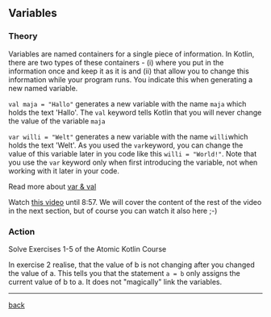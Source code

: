 ## Variables

### Theory

Variables are named containers for a single piece of information. In Kotlin, there are two types of these containers - (i) where you put in the information once and keep it as it is and (ii) that allow you to change this information while your program runs. You indicate this when generating a new named variable. 

`val maja = "Hallo"` generates a new variable with the name `maja` which holds the text 'Hallo'. The `val` keyword tells Kotlin that you will never change the value of the variable `maja`

`var willi = "Welt"` generates a new variable with the name `willi`which holds the text 'Welt'. As you used the `var`keyword, you can change the value of this variable later in you code like this `willi = "World!"`. Note that you use the `var` keyword only when first introducing the variable, not when working with it later in your code.

Read more about [var & val](https://leanpub.com/AtomicKotlin/read_sample)

Watch [this video](https://www.youtube.com/watch?v=HLvRzBjx7hk&list=PLQkwcJG4YTCRSQikwhtoApYs9ij_Hc5Z9&index=4) until 8:57. We will cover the content of the rest of the video in the next section, but of course you can watch it also here ;-)

### Action

Solve Exercises 1-5 of the Atomic Kotlin Course

In exercise 2 realise, that the value of b is not changing after you changed the value of a. This tells you that the statement `a = b` only assigns the current value of b to a. It does not "magically" link the variables.

---

[back](../)
